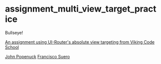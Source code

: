 # assignment_multi_view_target_practice
Bullseye!

[An assignment using UI-Router's absolute view targeting from Viking Code School](https://www.vikingcodeschool.com)

[John Popenuck](https://github.com/popenuj/assignment_multi_view_target_practice.git)
[Francisco Suero](https://github.com/thecog19/assignment_multi_view_target_practice.git)
